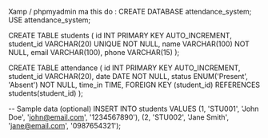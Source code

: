 Xamp / phpmyadmin ma this do :
CREATE DATABASE attendance_system;
USE attendance_system;

CREATE TABLE students (
    id INT PRIMARY KEY AUTO_INCREMENT,
    student_id VARCHAR(20) UNIQUE NOT NULL,
    name VARCHAR(100) NOT NULL,
    email VARCHAR(100),
    phone VARCHAR(15)
);

CREATE TABLE attendance (
    id INT PRIMARY KEY AUTO_INCREMENT,
    student_id VARCHAR(20),
    date DATE NOT NULL,
    status ENUM('Present', 'Absent') NOT NULL,
    time_in TIME,
    FOREIGN KEY (student_id) REFERENCES students(student_id)
);

-- Sample data (optional)
INSERT INTO students VALUES 
(1, 'STU001', 'John Doe', 'john@email.com', '1234567890'),
(2, 'STU002', 'Jane Smith', 'jane@email.com', '0987654321');

